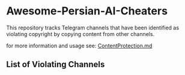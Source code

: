 # Awesome-Persian-AI-Cheaters

This repository tracks Telegram channels that have been identified as violating copyright by copying content from other channels.

for more information and usage see: [ContentProtection.md](ContentProtection.md)

## List of Violating Channels
